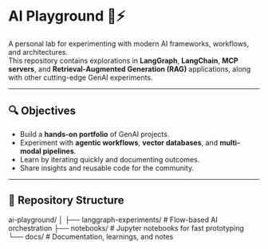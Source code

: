 # AI Playground 🧠⚡

A personal lab for experimenting with modern AI frameworks, workflows, and architectures.  
This repository contains explorations in **LangGraph**, **LangChain**, **MCP servers**, and **Retrieval-Augmented Generation (RAG)** applications, along with other cutting-edge GenAI experiments.  

---

## 🔍 Objectives
- Build a **hands-on portfolio** of GenAI projects.
- Experiment with **agentic workflows**, **vector databases**, and **multi-modal pipelines**.
- Learn by iterating quickly and documenting outcomes.
- Share insights and reusable code for the community.

---

## 📂 Repository Structure
ai-playground/
│
├── langgraph-experiments/ # Flow-based AI orchestration
├── notebooks/ # Jupyter notebooks for fast prototyping
└── docs/ # Documentation, learnings, and notes    
